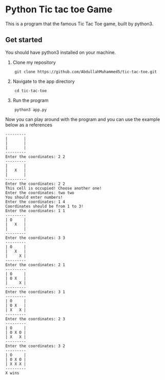 # Python Tic tac toe Game

This is a program that the famous Tic Tac Toe game, built by python3. 

## Get started 

You should have python3 installed on your machine.

1. Clone my repository

```
    git clone https://github.com/AbdullahMuhammed5/tic-tac-toe.git
```

2. Navigate to the app directory

```
    cd tic-tac-toe 
```

3. Run the program 

```
    python3 app.py
```

Now you can play around with the program and you can use the example below as a references

```
---------
|       |
|       |
|       |
---------
Enter the coordinates: 2 2
---------
|       |
|   X   |
|       |
---------
Enter the coordinates: 2 2
This cell is occupied! Choose another one!
Enter the coordinates: two two
You should enter numbers!
Enter the coordinates: 1 4
Coordinates should be from 1 to 3!
Enter the coordinates: 1 1
---------
| O     |
|   X   |
|       |
---------
Enter the coordinates: 3 3
---------
| O     |
|   X   |
|     X |
---------
Enter the coordinates: 2 1
---------
| O     |
| O X   |
|     X |
---------
Enter the coordinates: 3 1
---------
| O     |
| O X   |
| X   X |
---------
Enter the coordinates: 2 3
---------
| O     |
| O X O |
| X   X |
---------
Enter the coordinates: 3 2
---------
| O     |
| O X O |
| X X X |
---------
X wins
```
